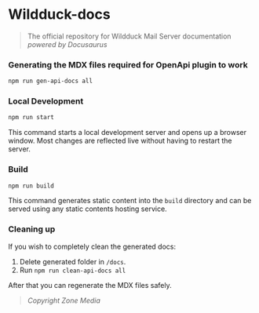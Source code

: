 # Wildduck-docs
> The official repository for Wildduck Mail Server documentation  
> *powered by Docusaurus*


### Generating the MDX files required for OpenApi plugin to work
```bash
npm run gen-api-docs all
```

### Local Development

```bash
npm run start
```

This command starts a local development server and opens up a browser window. Most changes are reflected live without having to restart the server.

### Build

```bash
npm run build
```

This command generates static content into the `build` directory and can be served using any static contents hosting service.

### Cleaning up
If you wish to completely clean the generated docs:
1. Delete generated folder in `/docs`.
2. Run `npm run clean-api-docs all`  

After that you can regenerate the MDX files safely.


> *Copyright Zone Media*